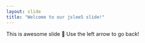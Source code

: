 ```yaml
---
layout: slide
title: "Welcome to our jslee5 slide!"
---
```

This is awesome slide :tada:
Use the left arrow to go back!
